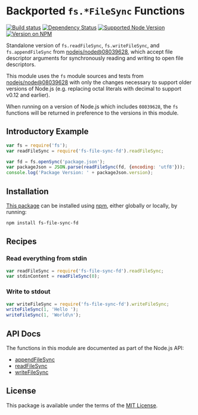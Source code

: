 Backported `fs.*FileSync` Functions
===================================

[![Build status](https://img.shields.io/travis/kevinoid/fs-file-sync-fd.svg?style=flat)](https://travis-ci.org/kevinoid/fs-file-sync-fd)
[![Dependency Status](https://img.shields.io/david/kevinoid/fs-file-sync-fd.svg?style=flat)](https://david-dm.org/kevinoid/fs-file-sync-fd)
[![Supported Node Version](https://img.shields.io/node/v/fs-file-sync-fd.svg?style=flat)](https://www.npmjs.com/package/fs-file-sync-fd)
[![Version on NPM](https://img.shields.io/npm/v/fs-file-sync-fd.svg?style=flat)](https://www.npmjs.com/package/fs-file-sync-fd)

Standalone version of `fs.readFileSync`, `fs.writeFileSync`, and
`fs.appendFileSync` from
[nodejs/node@08039628](https://github.com/nodejs/node/commit/08039628), which
accept file descriptor arguments for synchronously reading and writing to open
file descriptors.

This module uses the `fs` module sources and tests from
[nodejs/node@08039628](https://github.com/nodejs/node/commit/08039628) with
only the changes necessary to support older versions of Node.js (e.g.
replacing octal literals with decimal to support v0.12 and earlier).

When running on a version of Node.js which includes `08039628`, the `fs`
functions will be returned in preference to the versions in this module.

## Introductory Example

```js
var fs = require('fs');
var readFileSync = require('fs-file-sync-fd').readFileSync;

var fd = fs.openSync('package.json');
var packageJson = JSON.parse(readFileSync(fd, {encoding: 'utf8'}));
console.log('Package Version: ' + packageJson.version);
```

## Installation

[This package](https://www.npmjs.com/package/fs-file-sync-fd) can be
installed using [npm](https://www.npmjs.com/), either globally or locally, by
running:

```sh
npm install fs-file-sync-fd
```

## Recipes

### Read everything from stdin

```js
var readFileSync = require('fs-file-sync-fd').readFileSync;
var stdinContent = readFileSync(0);
```

### Write to stdout

```js
var writeFileSync = require('fs-file-sync-fd').writeFileSync;
writeFileSync(1, 'Hello ');
writeFileSync(1, 'World\n');
```

## API Docs

The functions in this module are documented as part of the Node.js API:

* [appendFileSync](https://github.com/nodejs/node/blob/4d4f3535/doc/api/fs.markdown#fsappendfilesyncfile-data-options)
* [readFileSync](https://github.com/nodejs/node/blob/4d4f3535/doc/api/fs.markdown#fsreadfilesyncfile-options)
* [writeFileSync](https://github.com/nodejs/node/blob/4d4f3535/doc/api/fs.markdown#fswritefilesyncfile-data-options)

## License

This package is available under the terms of the
[MIT License](https://opensource.org/licenses/MIT).
